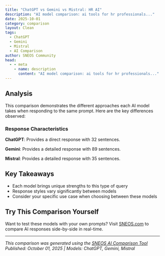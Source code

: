 ```yaml
---
title: "ChatGPT vs Gemini vs Mistral: HR AI"
description: "AI model comparison: ai tools for hr professionals..."
date: 2025-10-01
category: comparison
layout: Clean
tags:
  - ChatGPT
  - Gemini
  - Mistral
  - AI Comparison
author: SNEOS Community
head:
  - - meta
    - name: description
      content: "AI model comparison: ai tools for hr professionals..."
---
```


<ChatComparison
  title="ChatGPT vs Gemini vs Mistral: HR AI"
  prompt="ai tools for hr professionals"
  :responses='{
    "ChatGPT": "Here are some popular AI tools that can be highly useful for HR professionals:\n\n1. **HireVue**  \n   - Uses AI-driven video interview analysis to assess candidates\u2019 skills, personality traits, and fit.  \n   - Helps streamline the interview process and reduce bias.\n\n2. **Pymetrics**  \n   - Uses neuroscience-based games and AI to match candidates\u2019 cognitive and emotional traits with company culture and job roles.  \n   - Enhances diversity and improves hiring decisions.\n\n3. **Eightfold.ai**  \n   - AI-powered talent intelligence platform.  \n   - Helps with talent acquisition, internal mobility, and retention by analyzing employee and candidate data.\n\n4. **Hiretual (now HireEZ)**  \n   - AI recruiting platform that sources candidates across multiple platforms using AI search and matching.  \n   - Automates sourcing and outreach.\n\n5. **Textio**  \n   - AI writing assistant focused on optimizing job descriptions and communications.  \n   - Helps to create inclusive and effective job postings that attract diverse candidates.\n\n6. **Olivia by Paradox**  \n   - AI recruiting assistant that automates candidate engagement, scheduling, and communications.  \n   - Improves the candidate experience and reduces time-to-hire.\n\n7. **ADP DataCloud**  \n   - Analytics tool powered by AI to provide insights into workforce data, turnover risk, and employee engagement.  \n   - Supports data-driven HR decision-making.\n\n8. **Lattice**  \n   - Performance management platform with AI to provide insights into employee performance, engagement, and development needs.\n\n9. **Workday**  \n   - Comprehensive HR management system with AI capabilities for talent management, forecasting, and workforce planning.\n\n10. **ClearCompany**  \n    - Talent management platform using AI to streamline recruiting, onboarding, and performance management.\n\nThese tools can help HR professionals automate repetitive tasks, make better hiring decisions, enhance employee engagement, and gain actionable workforce insights. If you want recommendations tailored to specific HR functions (e.g., recruiting, performance management, payroll), please let me know!",
    "Gemini": "AI is revolutionizing the HR landscape, offering tools that can automate tasks, improve efficiency, and enhance decision-making. Here\u0027s a breakdown of AI tools for HR professionals, categorized by function:\n\n**1. Recruitment and Talent Acquisition:**\n\n*   **Applicant Tracking Systems (ATS) with AI:**\n    *   **Function:** Parse resumes, screen candidates based on qualifications, identify ideal candidates, automate communication, schedule interviews, and predict candidate success.\n    *   **Examples:**\n        *   **Eightfold AI:**  Uses AI to identify diverse talent pools and predict candidate success.\n        *   **HireVue:**  Offers AI-powered video interviewing and assessment tools to evaluate skills and personality.\n        *   **Beamery:** Focuses on candidate relationship management and AI-powered talent discovery.\n        *   **Talent Neuron (Gartner):**  Provides talent market intelligence and workforce planning capabilities.\n        *   **SmartRecruiters:** Offers a comprehensive ATS with AI features for sourcing, screening, and hiring.\n        *   **Zoho Recruit:**  A more affordable ATS with AI-powered resume parsing and candidate matching.\n*   **AI-powered Sourcing Tools:**\n    *   **Function:**  Proactively find potential candidates online (LinkedIn, GitHub, etc.) based on specified skills and experience, often going beyond job boards.\n    *   **Examples:**\n        *   **SeekOut:**  Uses AI to search for passive candidates and provides insights into their skills and interests.\n        *   **Entelo:**  Offers AI-powered sourcing and candidate engagement tools.\n        *   **hireEZ (formerly Hiretual):** An AI sourcing platform that connects recruiters with potential candidates across the web.\n*   **Chatbots for Recruitment:**\n    *   **Function:** Answer candidate questions, provide information about job openings, and guide candidates through the application process.\n    *   **Examples:**\n        *   Many ATS providers offer chatbot integrations.\n        *   Dedicated chatbot platforms like Paradox and Mya are designed specifically for recruitment.\n*   **AI-Driven Assessments:**\n    *   **Function:** Evaluate candidates\u0027 skills, personality traits, and cultural fit using gamified assessments and behavioral analysis.\n    *   **Examples:**\n        *   **Pymetrics:**  Uses neuroscience-based games to assess cognitive and emotional traits.\n        *   **Harver:**  Offers pre-employment assessments to predict job performance and retention.\n        *   **Criteria Corp:** Provides skills and aptitude assessments with AI-powered scoring.\n        *   **Arctic Shores:**  Uses psychometric games for assessing personality and cognitive ability.\n\n**2. Employee Engagement and Performance Management:**\n\n*   **Sentiment Analysis Tools:**\n    *   **Function:** Analyze employee feedback from surveys, emails, and other sources to gauge morale and identify potential issues.\n    *   **Examples:**\n        *   Many employee engagement platforms incorporate sentiment analysis.\n        *   Natural Language Processing (NLP) libraries like those in Python can be used to build custom sentiment analysis tools.\n*   **Performance Management Platforms with AI:**\n    *   **Function:**  Provide personalized feedback, identify skill gaps, and suggest training opportunities.\n    *   **Examples:**\n        *   **Betterworks:** Uses AI to provide real-time feedback and insights.\n        *   **Lattice:**  Offers performance reviews, goal setting, and feedback with AI-powered analytics.\n        *   **Workday:**  Has AI capabilities within its HCM platform for performance management and talent development.\n*   **Employee Listening Platforms:**\n    *   **Function:**  Collect and analyze employee feedback through surveys, polls, and forums to understand employee sentiment and identify areas for improvement. AI can help summarize feedback and identify key themes.\n    *   **Examples:**\n        *   **Qualtrics EmployeeXM:**  Provides a comprehensive employee experience management platform.\n        *   **Medallia:**  Offers employee experience analytics and insights.\n\n**3. Learning and Development:**\n\n*   **Personalized Learning Platforms:**\n    *   **Function:**  Recommend relevant training courses and learning resources based on individual skills and career goals.\n    *   **Examples:**\n        *   **Degreed:**  Offers a personalized learning experience platform that aggregates content from various sources.\n        *   **EdCast:**  Provides a knowledge cloud and learning platform powered by AI.\n        *   **Filtered:** AI-powered learning experience platform (LXP)\n*   **AI-Powered Content Creation:**\n    *   **Function:** Generate training materials, quizzes, and other learning content.\n    *   **Examples:**\n        *   **Synthesia:** Creates AI-generated videos for training and communication.\n        *   Tools leveraging GPT-3 or similar models can be used to generate text-based learning materials.\n*   **Skills Gap Analysis:**\n    *   **Function:** Analyze employee skills data to identify gaps and recommend training programs to address them.\n    *   **Examples:**\n        *   Many Learning Management Systems (LMS) and Talent Management Systems have AI features for skills gap analysis.\n\n**4. HR Operations and Compliance:**\n\n*   **HR Chatbots for Employee Support:**\n    *   **Function:** Answer employee questions about benefits, policies, and procedures.\n    *   **Examples:**\n        *   Many HR service delivery platforms include chatbot functionality.\n        *   Companies like ServiceNow offer AI-powered virtual agents for HR support.\n*   **Automated Payroll and Benefits Administration:**\n    *   **Function:** Automate tasks such as calculating payroll taxes, managing employee benefits, and generating reports.\n    *   **Examples:**\n        *   **ADP:**  Offers AI-powered payroll and HR solutions.\n        *   **Workday:** Includes AI features for payroll and benefits management.\n*   **Compliance Monitoring:**\n    *   **Function:**  Help organizations stay compliant with labor laws and regulations.\n    *   **Examples:**\n        *   Platforms that monitor for bias in job descriptions and performance reviews.\n        *   Tools that track employee certifications and licenses.\n\n**5. Workforce Planning and Analytics:**\n\n*   **Predictive Analytics:**\n    *   **Function:**  Forecast future workforce needs, predict employee turnover, and identify potential risks.\n    *   **Examples:**\n        *   **Visier:**  Offers workforce analytics and planning tools.\n        *   **Tableau and Power BI:** Can be used with HR data to create predictive models.\n*   **Workforce Optimization:**\n    *   **Function:**  Optimize staffing levels, schedules, and resource allocation.\n    *   **Examples:**\n        *   Tools used in retail and hospitality to predict customer traffic and adjust staffing accordingly.\n\n**General Considerations When Choosing AI Tools for HR:**\n\n*   **Data Privacy and Security:**  Ensure the tool complies with data privacy regulations (e.g., GDPR, CCPA).\n*   **Bias Detection and Mitigation:**  Look for tools that have built-in mechanisms to detect and mitigate bias in algorithms and data.  AI models are trained on data, and if the data reflects existing biases (e.g., gender or racial bias), the model will likely perpetuate those biases.\n*   **Integration with Existing Systems:**  Make sure the tool integrates seamlessly with your existing HR systems (e.g., HRIS, ATS, LMS).\n*   **User-Friendliness:**  Choose tools that are easy to use for both HR professionals and employees.\n*   **Cost:**  Compare the cost of different tools and consider the ROI.\n*   **Transparency and Explainability:**  Understand how the AI algorithms work and how decisions are made.  \u0022Black box\u0022 AI can be difficult to trust and manage.\n*   **Ethical Considerations:**  Evaluate the ethical implications of using AI in HR, such as the potential for job displacement and the impact on employee privacy.\n*   **Vendor Reputation and Support:** Choose reputable vendors with a proven track record and reliable customer support.\n*   **Pilot Programs:** Before committing to a large-scale implementation, consider running a pilot program to test the tool and gather feedback.\n*   **Ongoing Monitoring and Evaluation:** Continuously monitor the performance of AI tools and make adjustments as needed.\n\n**Key Takeaways:**\n\n*   AI offers significant potential to transform HR functions, improving efficiency, accuracy, and employee experience.\n*   Careful planning, evaluation, and ethical considerations are crucial for successful AI implementation in HR.\n*   The best AI tools for HR will vary depending on the specific needs and goals of your organization.  Start by identifying the biggest challenges your HR department faces and then look for AI solutions that can address those challenges.\n*   Don\u0027t view AI as a replacement for human judgment.  AI should augment human capabilities, not replace them entirely.  HR professionals should use AI-powered insights to make more informed decisions and provide better support to employees.\n*   Stay up-to-date on the latest AI trends and developments in the HR field.  AI is a rapidly evolving technology, and new tools and applications are constantly emerging.\n\nThis comprehensive overview should help you navigate the complex landscape of AI tools for HR professionals. Remember to do your research, consider your specific needs, and choose the tools that are the best fit for your organization. Good luck!\n",
    "Mistral": "AI tools can significantly enhance the efficiency and effectiveness of HR professionals by automating routine tasks, providing data-driven insights, and improving decision-making processes. Here are some AI tools that can be particularly useful for HR professionals:\n\n### 1. **Recruitment and Hiring**\n- **Applicant Tracking Systems (ATS):** Tools like Greenhouse, Lever, and Workable use AI to streamline the recruitment process, from job posting to candidate tracking and evaluation.\n- **Resume Screening:** Tools like Ideal and Eightfold.ai use AI to screen resumes and match candidates to job descriptions, reducing the time spent on manual screening.\n- **Interview Scheduling:** Tools like Calendly and x.ai (Amy and Andrew) automate the scheduling of interviews, making the process more efficient.\n\n### 2. **Employee Onboarding**\n- **Onboarding Platforms:** Tools like BambooHR and Workday provide automated onboarding workflows, ensuring new hires have a smooth transition into the company.\n- **Virtual Assistants:** Tools like Microsoft\u0027s Cortana and Google Assistant can help new employees with FAQs and provide guidance on company policies and procedures.\n\n### 3. **Performance Management**\n- **Performance Review Tools:** Tools like 15Five and Culture Amp use AI to provide continuous feedback and performance reviews, helping managers and employees track progress and set goals.\n- **Employee Engagement:** Tools like Officevibe and Peakon use AI to measure employee engagement and satisfaction, providing insights to improve workplace culture.\n\n### 4. **Learning and Development**\n- **Learning Management Systems (LMS):** Tools like Cornerstone OnDemand and SAP SuccessFactors use AI to personalize learning paths and recommend courses based on employee skills and career goals.\n- **Skill Gap Analysis:** Tools like Degreed and EdCast use AI to identify skill gaps and suggest training programs to address them.\n\n### 5. **Employee Retention**\n- **Predictive Analytics:** Tools like Visier and Workday use AI to predict employee turnover and identify factors that contribute to retention, allowing HR to take proactive measures.\n- **Employee Surveys:** Tools like SurveyMonkey and Qualtrics use AI to analyze survey data and provide insights into employee satisfaction and engagement.\n\n### 6. **Compliance and Administration**\n- **Compliance Management:** Tools like ComplYant and Zenefits use AI to ensure compliance with labor laws and regulations, automating tasks like tax filing and benefits administration.\n- **Document Management:** Tools like DocuSign and Adobe Sign use AI to automate the signing and management of HR documents, ensuring compliance and reducing paperwork.\n\n### 7. **Diversity, Equity, and Inclusion (DEI)**\n- **Bias Detection:** Tools like Textio and Unbiasify use AI to detect and eliminate bias in job descriptions and recruitment processes, promoting diversity and inclusion.\n- **Inclusive Language:** Tools like Grammarly and Hemingway Editor use AI to suggest more inclusive language in communications and documents.\n\n### 8. **Employee Well-being**\n- **Mental Health Support:** Tools like Headspace for Work and Calm use AI to provide mental health resources and support for employees, promoting well-being and productivity.\n- **Health and Wellness:** Tools like Virgin Pulse and Limeade use AI to track employee health metrics and provide personalized wellness recommendations.\n\n### 9. **Talent Management**\n- **Succession Planning:** Tools like SAP SuccessFactors and Oracle HCM use AI to identify high-potential employees and plan for succession, ensuring a smooth transition of leadership.\n- **Career Development:** Tools like Pathgather and Degreed use AI to create personalized career development plans for employees, aligning their goals with the company\u0027s needs.\n\n### 10. **Data Analytics**\n- **HR Analytics:** Tools like Visier and Workday use AI to analyze HR data and provide insights into workforce trends, helping HR make data-driven decisions.\n- **Predictive Analytics:** Tools like IBM Watson and Microsoft Power BI use AI to predict future workforce needs and trends, allowing HR to plan strategically.\n\nBy leveraging these AI tools, HR professionals can focus more on strategic initiatives and less on administrative tasks, ultimately enhancing the overall effectiveness of the HR function."
  }'
  published-date="16:43"
/>

## Analysis

This comparison demonstrates the different approaches each AI model takes when responding to the same prompt. Here are the key differences observed:

### Response Characteristics

**ChatGPT**: Provides a direct response with 32 sentences. 

**Gemini**: Provides a detailed response with 89 sentences. 

**Mistral**: Provides a detailed response with 35 sentences. 

## Key Takeaways

- Each model brings unique strengths to this type of query
- Response styles vary significantly between models
- Consider your specific use case when choosing between these models

## Try This Comparison Yourself

Want to test these models with your own prompts? Visit [SNEOS.com](https://sneos.com) to compare AI responses side-by-side in real-time.

---

*This comparison was generated using the [SNEOS AI Comparison Tool](https://sneos.com)*
*Published: October 01, 2025 | Models: ChatGPT, Gemini, Mistral*
